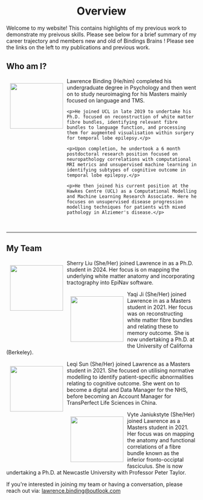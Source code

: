 # Overview

<style>
h1 {text-align: center;}
</style>

Welcome to my website! 
This contains highlights of my previous work to demonstrate my preivous skills. Please see below for a brief summary of my career trajectory and members new and old of Bindings Brains ! Please see the links on the left to my publications and previous work. 

## Who am I?
 <p style="float: left;"><img src="../_static/img/lawrence.jpg" height="120px" width="140px" style="padding-left: 10px; padding-right: 10px "></p>
     <p>Lawrence Binding (He/him) completed his undergraduate degree in Psychology and then went on to study neuroimaging for his Masters mainly focused on language and TMS.</p>
        
    <p>He joined UCL in late 2019 to undertake his Ph.D. focused on reconstruction of white matter fibre bundles, identifying relevant fibre bundles to language function, and processing them for augmented visualisation within surgery for temporal lobe epilepsy.</p>
        
    <p>Upon completion, he undertook a 6 month postdoctoral research position focused on neuropathology correlations with computational MRI metrics and unsupervised machine learning in identifying subtypes of cognitive outcome in temporal lobe epilepsy.</p>
        
    <p>He then joined his current position at the Hawkes Centre (UCL) as a Computational Modelling and Machine Learning Research Associate. Here he focuses on unsupervised disease progression modelling techniques for patients with mixed pathology in Alziemer's disease.</p>
<br>

---

## My Team
 <p style="float: left;"><img src="../_static/img/sherryliu.jpg" height="120px" width="140px" style="padding-left: 10px; padding-right: 10px "></p>
    <p> Sherry Liu (She/Her) joined Lawrence in as a Ph.D. student in 2024. Her focus is on mapping the underlying white matter anatomy and incorporating tractography into EpiNav software.</p>

 <p style="float: left;"><img src="../_static/img/yaqiji.jpg" height="120px" width="140px" style="padding-left: 10px; padding-right: 10px "></p>
    <p> Yaqi Ji (She/Her) joined Lawrence in as a Masters student in 2021. Her focus was on reconstructing white matter fibre bundles and relating these to memory outcome. She is now undertaking a Ph.D. at the University of Californa (Berkeley).</p>

 <p style="float: left;"><img src="../_static/img/leqisun.jpg" height="120px" width="140px" style="padding-left: 10px; padding-right: 10px "></p>
     <p> Leqi Sun (She/Her) joined Lawrence as a Masters student in 2021. She focused on utilising normative modelling to identify patient-specific abnormalities relating to cognitive outcome. She went on to become a digital and Data Manager for the NHS, before becoming an Account Manager for TransPerfect Life Sciences in China.</p>

 <p style="float: left;"><img src="../_static/img/vytejan.jpg" height="120px" width="140px" style="padding-left: 10px; padding-right: 10px "></p>
     <p> Vyte Janiukstyte (She/Her) joined Lawrence as a Masters student in 2021. Her focus was on mapping the anatomy and functional correlations of a fibre bundle known as the inferior fronto-occiptal fasciculus. She is now undertaking a Ph.D. at Newcastle University with Professor Peter Taylor. </p>

If you're interested in joining my team or having a conversation, please reach out via: lawrence.binding@outlook.com